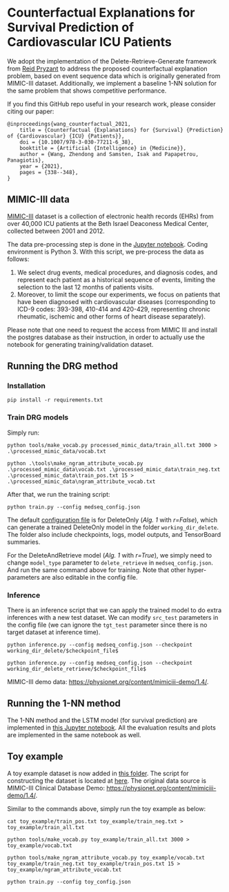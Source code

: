 # Counterfactual Explanations for Survival Prediction of Cardiovascular ICU Patients
We adopt the implementation of the Delete-Retrieve-Generate framework from [Reid Pryzant](https://github.com/rpryzant/delete_retrieve_generate) to address the proposed counterfactual explanation problem, based on event sequence data which is originally generated from MIMIC-III dataset. Additionally, we implement a baseline 1-NN solution for the same problem that shows competitive performance.

If you find this GitHub repo useful in your research work, please consider citing our paper:
```
@inproceedings{wang_counterfactual_2021,
	title = {Counterfactual {Explanations} for {Survival} {Prediction} of {Cardiovascular} {ICU} {Patients}},
	doi = {10.1007/978-3-030-77211-6_38},
	booktitle = {Artificial {Intelligence} in {Medicine}},
	author = {Wang, Zhendong and Samsten, Isak and Papapetrou, Panagiotis},
	year = {2021},
	pages = {338--348},
}
```

## MIMIC-III data 
[MIMIC-III](https://mimic.physionet.org/gettingstarted/overview/) dataset is a collection of electronic health records (EHRs) from over 40,000 ICU patients at the Beth Israel Deaconess Medical Center, collected between 2001 and 2012. 

The data pre-processing step is done in the [Jupyter notebook](./notebooks/1-data-preprocessing.ipynb). Coding environment is Python 3. With this script, we pre-process the data as follows:
1. We select drug events, medical procedures, and diagnosis codes, and represent each patient as a historical sequence of events, limiting the selection to the last 12 months of patients visits. 
2. Moreover, to limit the scope our experiments, we focus on patients that have been diagnosed with cardiovascular diseases (corresponding to ICD-9 codes: 393-398, 410-414 and 420-429, representing chronic rheumatic, ischemic and other forms of heart disease separately).

Please note that one need to request the access from MIMIC III and install the postgres database as their instruction, in order to actually use the notebook for generating training/validation dataset.

## Running the DRG method

### Installation

`pip install -r requirements.txt`

### Train DRG models


Simply run:
```
python tools/make_vocab.py processed_mimic_data/train_all.txt 3000 > .\processed_mimic_data/vocab.txt    

python .\tools\make_ngram_attribute_vocab.py .\processed_mimic_data\vocab.txt .\processed_mimic_data\train_neg.txt .\processed_mimic_data\train_pos.txt 15 > .\processed_mimic_data\ngram_attribute_vocab.txt
```

After that, we run the training script: 

```
python train.py --config medseq_config.json
```

The default [configuration file](./medseq_config.json) is for DeleteOnly (*Alg. 1* with *r=False*), which can generate a trained DeleteOnly model in the folder `working_dir_delete`. The folder also include checkpoints, logs, model outputs, and TensorBoard summaries.  


For the DeleteAndRetrieve model (*Alg. 1* with *r=True*), we simply need to change `model_type` parameter to `delete_retrieve` in `medseq_config.json`. And run the same command above for training. Note that other hyper-parameters are also editable in the config file. 

### Inference
There is an inference script that we can apply the trained model to do extra inferences with a new test dataset. We can modify `src_test` parameters in the config file (we can ignore the `tgt_test` parameter since there is no target dataset at inference time).

```
python inference.py --config medseq_config.json --checkpoint working_dir_delete/$checkpoint_file$

python inference.py --config medseq_config.json --checkpoint working_dir_delete_retrieve/$checkpoint_file$
```

MIMIC-III demo data: https://physionet.org/content/mimiciii-demo/1.4/. 


## Running the 1-NN method
The 1-NN method and the LSTM model (for survival prediction) are implemented in [this Jupyter notebook](./notebooks/2-LSTM-model-and-generate-counterfactuals.ipynb). All the evaluation results and plots are implemented in the same notebook as well.

## Toy example
A toy example dataset is now added in [this folder](./toy_example/). The script for constructing the dataset is located at [here](.//notebooks/3-construct-toy-example.ipynb). The original data source is MIMIC-III Clinical Database Demo: https://physionet.org/content/mimiciii-demo/1.4/.

Similar to the commands above, simply run the toy example as below:
```
cat toy_example/train_pos.txt toy_example/train_neg.txt > toy_example/train_all.txt

python tools/make_vocab.py toy_example/train_all.txt 3000 > toy_example/vocab.txt

python tools/make_ngram_attribute_vocab.py toy_example/vocab.txt toy_example/train_neg.txt toy_example/train_pos.txt 15 > toy_example/ngram_attribute_vocab.txt

python train.py --config toy_config.json
```
